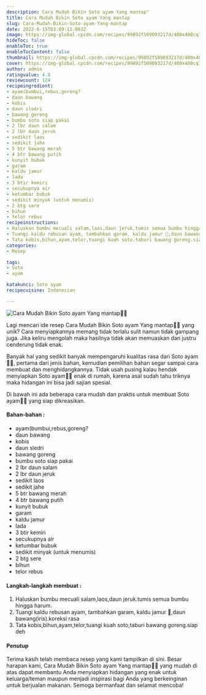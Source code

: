 ```yaml
---
description: Cara Mudah Bikin Soto ayam Yang mantap"
title: Cara Mudah Bikin Soto ayam Yang mantap
slug: Cara-Mudah-Bikin-Soto-ayam-Yang-mantap
date: 2022-6-15T03:09:12.063Z
image: https://img-global.cpcdn.com/recipes/99892f509093217d/400x400cq70/photo.jpg
hideToc: false
enableToc: true
enableTocContent: false
thumbnail: https://img-global.cpcdn.com/recipes/99892f509093217d/400x400cq70/photo.jpg
cover: https://img-global.cpcdn.com/recipes/99892f509093217d/400x400cq70/photo.jpg
author: admin
ratingvalue: 4.8
reviewcount: 124
recipeingredient:
- ayam(bumbui,rebus,goreng?
- daun bawang
- kobis
- daun sledri
- bawang goreng
- bumbu soto siap pakai
- 2 lbr daun salam
- 2 lbr daun jeruk
- sedikit laos
- sedikit jahe
- 5 btr bawang merah
- 4 btr bawang putih
- kunyit bubuk
- garam
- kaldu jamur
- lada
- 3 btir kemiri
- secukupnya air
- ketumbar bubuk
- sedikit minyak (untuk menumis)
- 2 btg sere
- bihun
- telor rebus
recipeinstructions:
- Haluskan bumbu mecuali salam,laos,daun jeruk.tumis semua bumbu hingga harum.
- Tuangi kaldu rebusan ayam, tambahkan garam, kaldu jamur 🍄,daun bawang(iris).koreksi rasa
- Tata kobis,bihun,ayam,telor,tuangi kuah soto,taburi bawang goreng.siap deh
categories:
- Resep

tags:
- Soto
- ayam

katakunci: Soto ayam
recipecuisine: Indonesian

---
```


![Cara Mudah Bikin Soto ayam Yang mantap👩‍🍳](https://img-global.cpcdn.com/recipes/99892f509093217d/400x400cq70/photo.jpg)

Lagi mencari ide resep Cara Mudah Bikin Soto ayam Yang mantap👩‍🍳 yang unik? Cara menyiapkannya memang tidak terlalu sulit namun tidak gampang juga. Jika keliru mengolah maka hasilnya tidak akan memuaskan dan justru cenderung tidak enak.

Banyak hal yang sedikit banyak mempengaruhi kualitas rasa dari Soto ayam👩‍🍳, pertama dari jenis bahan, kemudian pemilihan bahan segar sampai cara membuat dan menghidangkannya. Tidak usah pusing kalau hendak menyiapkan Soto ayam👩‍🍳 enak di rumah, karena asal sudah tahu triknya maka hidangan ini bisa jadi sajian spesial.

Di bawah ini ada beberapa cara mudah dan praktis untuk membuat Soto ayam👩‍🍳 yang siap dikreasikan.

<!--inarticleads1-->

#### Bahan-bahan :

- ayam(bumbui,rebus,goreng?
- daun bawang
- kobis
- daun sledri
- bawang goreng
- bumbu soto siap pakai
- 2 lbr daun salam
- 2 lbr daun jeruk
- sedikit laos
- sedikit jahe
- 5 btr bawang merah
- 4 btr bawang putih
- kunyit bubuk
- garam
- kaldu jamur
- lada
- 3 btir kemiri
- secukupnya air
- ketumbar bubuk
- sedikit minyak (untuk menumis)
- 2 btg sere
- bihun
- telor rebus

<!--inarticleads2-->

#### Langkah-langkah membuat :

1. Haluskan bumbu mecuali salam,laos,daun jeruk.tumis semua bumbu hingga harum.
1. Tuangi kaldu rebusan ayam, tambahkan garam, kaldu jamur 🍄,daun bawang(iris).koreksi rasa
1. Tata kobis,bihun,ayam,telor,tuangi kuah soto,taburi bawang goreng.siap deh

#### Penutup

Terima kasih telah membaca resep yang kami tampilkan di sini. Besar harapan kami, Cara Mudah Bikin Soto ayam Yang mantap👩‍🍳 yang mudah di atas dapat membantu Anda menyiapkan hidangan yang enak untuk keluarga/teman maupun menjadi inspirasi bagi Anda yang berkeinginan untuk berjualan makanan. Semoga bermanfaat dan selamat mencoba!